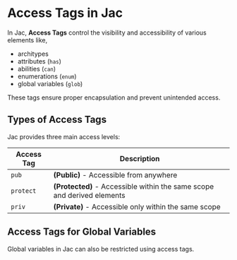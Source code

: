 # Access Tags in Jac

In Jac, **Access Tags** control the visibility and accessibility of various elements like,

- architypes
- attributes (`has`)
- abilities (`can`)
- enumerations (`enum`)
- global variables (`glob`)

These tags ensure proper encapsulation and prevent unintended access.


## Types of Access Tags

Jac provides three main access levels:

| Access Tag | Description |
|----------|----------|
| `pub`   | **(Public)** - Accessible from anywhere   |
| `protect`    | **(Protected)** - Accessible within the same scope and derived elements   |
| `priv`    | **(Private)** - Accessible only within the same scope   |


## Access Tags for Global Variables

Global variables in Jac can also be restricted using access tags.